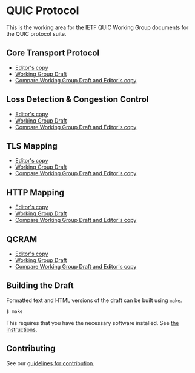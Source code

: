 # QUIC Protocol

This is the working area for the IETF QUIC Working Group documents for the
QUIC protocol suite.

## Core Transport Protocol

* [Editor's copy](https://quicwg.github.io/base-drafts/draft-ietf-quic-transport.html)
* [Working Group Draft](https://tools.ietf.org/html/draft-ietf-quic-transport)
* [Compare Working Group Draft and Editor's copy](https://tools.ietf.org/rfcdiff?url1=https://tools.ietf.org/id/draft-ietf-quic-transport&url2=https://quicwg.github.io/base-drafts/draft-ietf-quic-transport.txt)

## Loss Detection & Congestion Control

* [Editor's copy](https://quicwg.github.io/base-drafts/draft-ietf-quic-recovery.html)
* [Working Group Draft](https://tools.ietf.org/html/draft-ietf-quic-recovery)
* [Compare Working Group Draft and Editor's copy](https://tools.ietf.org/rfcdiff?url1=https://tools.ietf.org/id/draft-ietf-quic-recovery&url2=https://quicwg.github.io/base-drafts/draft-ietf-quic-recovery.txt)

## TLS Mapping

* [Editor's copy](https://quicwg.github.io/base-drafts/draft-ietf-quic-tls.html)
* [Working Group Draft](https://tools.ietf.org/html/draft-ietf-quic-tls)
* [Compare Working Group Draft and Editor's copy](https://tools.ietf.org/rfcdiff?url1=https://tools.ietf.org/id/draft-ietf-quic-tls&url2=https://quicwg.github.io/base-drafts/draft-ietf-quic-tls.txt)

## HTTP Mapping

* [Editor's copy](https://quicwg.github.io/base-drafts/draft-ietf-quic-http.html)
* [Working Group Draft](https://tools.ietf.org/html/draft-ietf-quic-http)
* [Compare Working Group Draft and Editor's copy](https://tools.ietf.org/rfcdiff?url1=https://tools.ietf.org/id/draft-ietf-quic-http&url2=https://quicwg.github.io/base-drafts/draft-ietf-quic-http.txt)

## QCRAM

* [Editor's copy](https://quicwg.github.io/base-drafts/draft-ietf-quic-qcram.html)
* [Working Group Draft](https://tools.ietf.org/html/draft-ietf-quic-qcram)
* [Compare Working Group Draft and Editor's copy](https://tools.ietf.org/rfcdiff?url1=https://tools.ietf.org/id/draft-ietf-quic-qcram&url2=https://quicwg.github.io/base-drafts/draft-ietf-quic-qcram.txt)

## Building the Draft

Formatted text and HTML versions of the draft can be built using `make`.

```sh
$ make
```

This requires that you have the necessary software installed.  See [the
instructions](https://github.com/martinthomson/i-d-template/blob/master/doc/SETUP.md).


## Contributing

See our
[guidelines for contribution](https://github.com/quicwg/base-drafts/blob/master/CONTRIBUTING.md).
